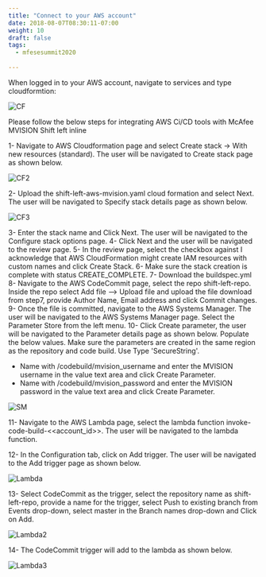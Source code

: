 ```yaml
---
title: "Connect to your AWS account"
date: 2018-08-07T08:30:11-07:00
weight: 10
draft: false
tags:
  - mfesesummit2020
  
---
```


When logged in to your AWS account, navigate to services and type cloudformtion:

![CF](/images/mfe/CF.png?classes=border,shadow)

Please follow the below steps for integrating AWS Ci/CD tools with McAfee MVISION Shift left inline

1- Navigate to AWS Cloudformation page and select Create stack -> With new resources (standard). The user will be navigated to Create stack page as shown below.

![CF2](/images/mfe/CF2.png?classes=border,shadow)

2- Upload the shift-left-aws-mvision.yaml cloud formation and select Next. The user will be navigated to Specify stack details page as shown below.

![CF3](/images/mfe/CF3.png?classes=border,shadow)

3-  Enter the stack name and Click Next. The user will be navigated to the Configure stack options page.
4-  Click Next and the user will be navigated to the review page.
5-  In the review page, select the checkbox against I acknowledge that AWS CloudFormation might create IAM resources with custom names and click Create Stack.
6-  Make sure the stack creation is complete with status CREATE_COMPLETE.
7-  Download the buildspec.yml
8-  Navigate to the AWS CodeCommit page, select the repo shift-left-repo. Inside the repo select Add file --> Upload file and upload the file download from step7, provide Author Name, Email address and click Commit changes.
9-  Once the file is committed, navigate to the AWS Systems Manager. The user will be navigated to the AWS Systems Manager page. Select the Parameter Store from the left menu.
10-  Click Create parameter, the user will be navigated to the Parameter details page as shown below. Populate the below values. Make sure the parameters are created in the same region as the repository and code build. Use Type 'SecureString'.
 - Name with /codebuild/mvision_username and enter the MVISION username in the value text area and click Create Parameter.
 - Name with /codebuild/mvision_password and enter the MVISION password in the value text area and click Create Parameter.

![SM](/images/mfe/SM.png?classes=border,shadow)


11-  Navigate to the AWS Lambda page, select the lambda function invoke-code-build-<<account_id>>. The user will be navigated to the lambda function.

12-  In the Configuration tab, click on Add trigger. The user will be navigated to the Add trigger page as shown below.

![Lambda](/images/mfe/Lambda.png?classes=border,shadow)

13- Select CodeCommit as the trigger, select the repository name as shift-left-repo, provide a name for the trigger, select Push to existing branch from Events drop-down, select master in the Branch names drop-down and Click on Add.


![Lambda2](/images/mfe/Lambda2.png?classes=border,shadow)

14- The CodeCommit trigger will add to the lambda as shown below.

![Lambda3](/images/mfe/Lambda3.png?classes=border,shadow)

